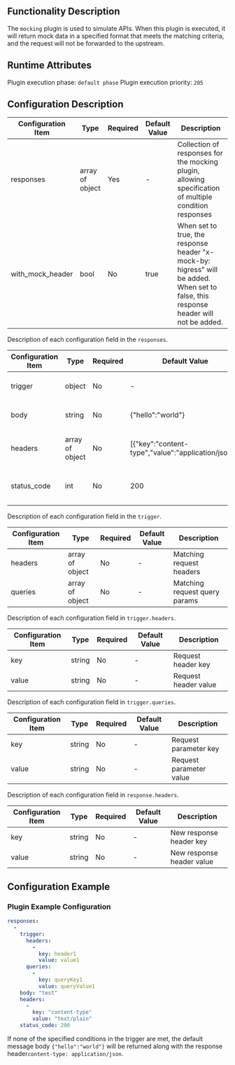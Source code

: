 ## Functionality Description

The `mocking` plugin is used to simulate APIs. When this plugin is executed, it will return mock data in a specified format that meets the matching criteria, and the request will not be forwarded to the upstream.

## Runtime Attributes

Plugin execution phase: `default phase`
Plugin execution priority: `205`

## Configuration Description

| Configuration Item      | Type            | Required | Default Value      | Description                                                                   |
|-------------------------|----------------|----------|-------------------|-------------------------------------------------------------------------------|
| responses               | array of object | Yes     | -                 | Collection of responses for the mocking plugin, allowing specification of multiple condition responses      |
| with_mock_header        | bool            | No      | true              | When set to true, the response header "x-mock-by: higress" will be added. When set to false, this response header will not be added. |

Description of each configuration field in the `responses`.

| Configuration Item      | Type              | Required | Default Value                                       | Description                                                                    |
|-------------------------|------------------|----------|-----------------------------------------------------|--------------------------------------------------------------------------------|
| trigger                 | object           | No       | -                                                   | Collection of matching criteria                                                |
| body                    | string           | No       | {"hello":"world"}                                   | Response body sent to the client                                               |
| headers                 | array of object  | No       | [{"key":"content-type","value":"application/json"}] | Response headers sent to the client                                            |
| status_code             | int              | No       | 200                                                 | HTTP response code sent to the client                                          |

Description of each configuration field in the `trigger`.

| Configuration Item      | Type            | Required  | Default Value | Description             |
|-------------------------|-----------------|-----------|---------------|--------------------------|
| headers                 | array of object | No        | -             | Matching request headers |
| queries                 | array of object | No        | -             | Matching request query params |

Description of each configuration field in `trigger.headers`.

| Configuration Item      | Type    | Required | Default Value | Description         |
|-------------------------|---------|----------|---------------|---------------------|
| key                     | string  | No       | -             | Request header key  |
| value                   | string  | No       | -             | Request header value |

Description of each configuration field in `trigger.queries`.

| Configuration Item      | Type    | Required | Default Value | Description           |
|-------------------------|---------|----------|---------------|-----------------------|
| key                     | string  | No      | -             | Request parameter key |
| value                   | string  | No       | -             | Request parameter value |

Description of each configuration field in `response.headers`.

| Configuration Item      | Type    | Required | Default Value | Description                |
|-------------------------|---------|----------|---------------|----------------------------|
| key                     | string  | No       | -             | New response header key    |
| value                   | string  | No       | -             | New response header value  |

## Configuration Example

### Plugin Example Configuration

```yaml
responses:
  -
    trigger:
      headers:
        -
          key: header1
          value: value1
      queries:
        -
          key: queryKey1
          value: queryValue1
    body: "test"
    headers:
      -
        key: "content-type"
        value: "text/plain"
    status_code: 200
```
If none of the specified conditions in the trigger are met, the default message body `{"hello":"world"}` will be returned along with the response header`content-type: application/json`.
